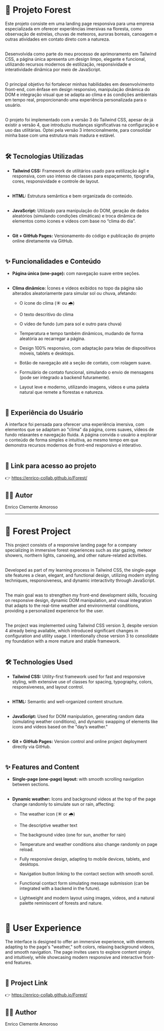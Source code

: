 # 🌲 Projeto Forest

Este projeto consiste em uma landing page responsiva para uma empresa especializada em oferecer experiências imersivas na floresta, como observação de estrelas, chuvas de meteoros, auroras boreais, canoagem e outras atividades em contato direto com a natureza.<br><br>

Desenvolvida como parte do meu processo de aprimoramento em Tailwind CSS, a página única apresenta um design limpo, elegante e funcional, utilizando recursos modernos de estilização, responsividade e interatividade dinâmica por meio de JavaScript.<br><br>

O principal objetivo foi fortalecer minhas habilidades em desenvolvimento front-end, com ênfase em design responsivo, manipulação dinâmica do DOM e integração visual que se adapta ao clima e às condições ambientais em tempo real, proporcionando uma experiência personalizada para o usuário.<br><br>

O projeto foi implementado com a versão 3 do Tailwind CSS, apesar de já existir a versão 4, que introduziu mudanças significativas na configuração e uso das utilitárias. Optei pela versão 3 intencionalmente, para consolidar minha base com uma estrutura mais madura e estável.<br><br>

## 🛠 Tecnologias Utilizadas
- **Tailwind CSS:** Framework de utilitários usado para estilização ágil e responsiva, com uso intenso de classes para espaçamento, tipografia, cores, responsividade e controle de layout.<br><br>

- **HTML:** Estrutura semântica e bem organizada do conteúdo.<br><br>

- **JavaScript:** Utilizado para manipulação do DOM, geração de dados aleatórios (simulando condições climáticas) e troca dinâmica de elementos como ícones e vídeos com base no “clima do dia”.<br><br>

- **Git + GitHub Pages:** Versionamento do código e publicação do projeto online diretamente via GitHub.<br><br>

## ✨ Funcionalidades e Conteúdo
- **Página única (one-page):** com navegação suave entre seções.<br><br>

- **Clima dinâmico:** Ícones e vídeos exibidos no topo da página são alterados aleatoriamente para simular sol ou chuva, afetando:<br>

  - O ícone do clima (☀️ ou 🌧️)<br>

  - O texto descritivo do clima<br>

  - O vídeo de fundo (um para sol e outro para chuva)<br>

  - Temperatura e tempo também dinâmicos, mudando de forma aleatória ao recarregar a página.<br>

  - Design 100% responsivo, com adaptação para telas de dispositivos móveis, tablets e desktops.<br>

  - Botão de navegação até a seção de contato, com rolagem suave.<br>

  - Formulário de contato funcional, simulando o envio de mensagens (pode ser integrado a backend futuramente).<br>
  
  - Layout leve e moderno, utilizando imagens, vídeos e uma paleta natural que remete a florestas e natureza.<br><br>

## 🧭 Experiência do Usuário
A interface foi pensada para oferecer uma experiência imersiva, com elementos que se adaptam ao "clima" da página, cores suaves, vídeos de fundo relaxantes e navegação fluida. A página convida o usuário a explorar o conteúdo de forma simples e intuitiva, ao mesmo tempo em que demonstra recursos modernos de front-end responsivo e interativo.<br><br>

## 🔗 Link para acesso ao projeto
👉 https://enrico-collab.github.io/Forest/

## 👨‍💻 Autor
Enrico Clemente Amoroso

__________________________________________________________________________________________________________

# 🌲 Forest Project
This project consists of a responsive landing page for a company specializing in immersive forest experiences such as star gazing, meteor showers, northern lights, canoeing, and other nature-related activities.<br><br>

Developed as part of my learning process in Tailwind CSS, the single-page site features a clean, elegant, and functional design, utilizing modern styling techniques, responsiveness, and dynamic interactivity through JavaScript.<br><br>

The main goal was to strengthen my front-end development skills, focusing on responsive design, dynamic DOM manipulation, and visual integration that adapts to the real-time weather and environmental conditions, providing a personalized experience for the user.<br><br>

The project was implemented using Tailwind CSS version 3, despite version 4 already being available, which introduced significant changes in configuration and utility usage. I intentionally chose version 3 to consolidate my foundation with a more mature and stable framework.<br><br>

## 🛠 Technologies Used
- **Tailwind CSS:** Utility-first framework used for fast and responsive styling, with extensive use of classes for spacing, typography, colors, responsiveness, and layout control.<br><br>

- **HTML:** Semantic and well-organized content structure.<br><br>

- **JavaScript:** Used for DOM manipulation, generating random data (simulating weather conditions), and dynamic swapping of elements like icons and videos based on the "day’s weather."<br><br>

- **Git + GitHub Pages:** Version control and online project deployment directly via GitHub.<br><br>

## ✨ Features and Content
- **Single-page (one-page) layout:** with smooth scrolling navigation between sections.<br><br>

- **Dynamic weather:** Icons and background videos at the top of the page change randomly to simulate sun or rain, affecting:<br>

  - The weather icon (☀️ or 🌧️)<br>

  - The descriptive weather text<br>

  - The background video (one for sun, another for rain)<br>

  - Temperature and weather conditions also change randomly on page reload.<br>

  - Fully responsive design, adapting to mobile devices, tablets, and desktops.<br>

  - Navigation button linking to the contact section with smooth scroll.<br>

  - Functional contact form simulating message submission (can be integrated with a backend in the future).<br>

  - Lightweight and modern layout using images, videos, and a natural palette reminiscent of forests and nature.<br><br>

# 🧭 User Experience
The interface is designed to offer an immersive experience, with elements adapting to the page's "weather," soft colors, relaxing background videos, and smooth navigation. The page invites users to explore content simply and intuitively, while showcasing modern responsive and interactive front-end features.<br><br>

## 🔗 Project Link
👉 https://enrico-collab.github.io/Forest/

## 👨‍💻 Author
Enrico Clemente Amoroso
